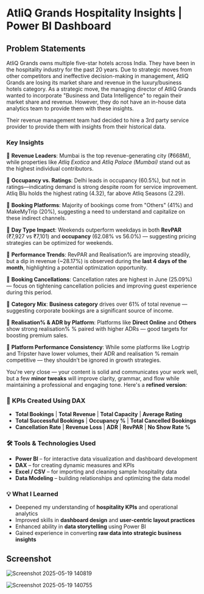 # AtliQ Grands Hospitality Insights | Power BI Dashboard
## Problem Statements
AtliQ Grands owns multiple five-star hotels across India. They have been in the hospitality industry for the past 20 years. Due to strategic moves from other competitors and ineffective decision-making in management, AtliQ Grands are losing its market share and revenue in the luxury/business hotels category. As a strategic move, the managing director of AtliQ Grands wanted to incorporate "Business and Data Intelligence" to regain their market share and revenue. However, they do not have an in-house data analytics team to provide them with these insights.

Their revenue management team had decided to hire a 3rd party service provider to provide them with insights from their historical data.

###  Key Insights

🔸 **Revenue Leaders**: Mumbai is the top revenue-generating city (₹668M), while properties like *Atliq Exotica* and *Atliq Palace (Mumbai)* stand out as the highest individual contributors.

🔸 **Occupancy vs. Ratings**: Delhi leads in occupancy (60.5%), but not in ratings—indicating demand is strong despite room for service improvement. Atliq Blu holds the highest rating (4.32), far above Atliq Seasons (2.29).

🔸 **Booking Platforms**: Majority of bookings come from "Others" (41%) and MakeMyTrip (20%), suggesting a need to understand and capitalize on these indirect channels.

🔸 **Day Type Impact**: Weekends outperform weekdays in both **RevPAR** (₹7,927 vs ₹7,101) and **occupancy** (62.08% vs 56.0%) — suggesting pricing strategies can be optimized for weekends.

🔸 **Performance Trends**: RevPAR and Realisation% are improving steadily, but a dip in revenue (\~28.17%) is observed during the **last 4 days of the month**, highlighting a potential optimization opportunity.

🔸 **Booking Cancellations**: Cancellation rates are highest in June (25.09%) — focus on tightening cancellation policies and improving guest experience during this period.

🔸 **Category Mix**: **Business category** drives over 61% of total revenue — suggesting corporate bookings are a significant source of income.

🔸 **Realisation% & ADR by Platform**: Platforms like **Direct Online** and **Others** show strong realisation% % paired with higher ADRs — good targets for boosting premium sales.

🔸 **Platform Performance Consistency**: While some platforms like Logtrip and Tripster have lower volumes, their ADR and realisation % remain competitive — they shouldn’t be ignored in growth strategies.

You're very close — your content is solid and communicates your work well, but a few **minor tweaks** will improve clarity, grammar, and flow while maintaining a professional and engaging tone. Here's a **refined version**:

### 📌 **KPIs Created Using DAX**

* **Total Bookings** | **Total Revenue** | **Total Capacity** | **Average Rating**
* **Total Successful Bookings** | **Occupancy %** | **Total Cancelled Bookings**
* **Cancellation Rate** | **Revenue Loss** | **ADR** | **RevPAR** | **No Show Rate %**

### 🛠️ **Tools & Technologies Used**

* **Power BI** – for interactive data visualization and dashboard development
* **DAX** – for creating dynamic measures and KPIs
* **Excel / CSV** – for importing and cleaning sample hospitality data
* **Data Modeling** – building relationships and optimizing the data model

### 💡 **What I Learned**

* Deepened my understanding of **hospitality KPIs** and operational analytics
* Improved skills in **dashboard design** and **user-centric layout practices**
* Enhanced ability in **data storytelling** using Power BI
* Gained experience in converting **raw data into strategic business insights**

## Screenshot

![Screenshot 2025-05-19 140819](https://github.com/user-attachments/assets/ebfad7ff-6ee2-4538-bbf4-1efbc78ac978)

![Screenshot 2025-05-19 140755](https://github.com/user-attachments/assets/f617f6a8-97f3-476d-ba60-1460035c0cb9)




